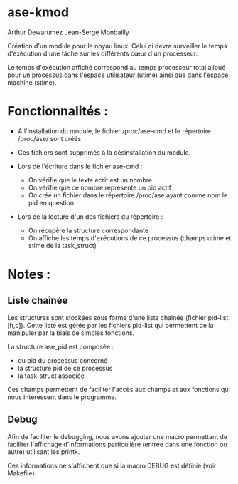 # ase-kmod

Arthur Dewarumez
Jean-Serge Monbailly


Création d'un module pour le noyau linux. Celui ci devra surveiller le temps d'exécution d'une tâche sur les différents cœur d'un processeur.

Le temps d'exécution affiché correspond au temps processeur total alloué pour un processus dans l'espace utilisateur (utime) ainsi que dans 
l'espace machine (stime).


Fonctionnalités :
=================
- A l'installation du module, le fichier /proc/ase-cmd et le répertoire /proc/ase/ sont créés
- Ces fichiers sont supprimés à la désinstallation du module.

- Lors de l'écriture dans le fichier ase-cmd :
	- On vérifie que le texte écrit est un nombre
	- On vérifie que ce nombre représente un pid actif
	- On créé un fichier dans le répertoire /proc/ase ayant comme nom le pid en question

- Lors de la lecture d'un des fichiers du répertoire :
	- On récupère la structure correspondante
	- On affiche les temps d'exécutions de ce processus (champs utime et stime de la task_struct)


Notes :
=======

Liste chaînée
-------------
Les structures sont stockées sous forme d'une liste chainée (fichier pid-list.[h,c]).
Cette liste est gérée par les fichiers pid-list qui permettent de la manipuler par la biais 
de simples fonctions.

La structure ase_pid est composée :
- du pid du processus concerné
- la structure pid de ce processus
- la task-struct associée

Ces champs permettent de faciliter l'accès aux champs et aux fonctions qui nous intéressent dans le programme.


Debug
-----
Afin de faciliter le debugging, nous avons ajouter une macro permettant de faciliter l'affichage d'informations
particulière (entrée dans une fonction ou autre) utilisant les printk.

Ces informations ne s'affichent que si la macro DEBUG est définie (voir Makefile).

